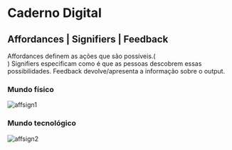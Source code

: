 # Caderno Digital

## Affordances | Signifiers | Feedback

Affordances definem as ações que são possíveis.(<br>)
Signifiers especificam como é que as pessoas descobrem essas possibilidades.
Feedback devolve/apresenta a informação sobre o output.

### Mundo físico
![affsign1](https://miro.medium.com/max/1400/0*2h7UWJMznXXgkiVO)

### Mundo tecnológico
![affsign2](https://miro.medium.com/max/1400/0*kSj4afkV7s5A_Qsr)

